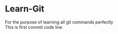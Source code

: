 # Learn-Git
For the purpose of learning all git commands perfectly
<br>
This is first commit code line